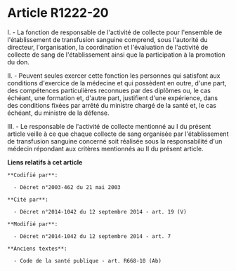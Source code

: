 # Article R1222-20

I. - La fonction de responsable de l'activité de collecte pour l'ensemble de l'établissement de transfusion sanguine
comprend, sous l'autorité du directeur, l'organisation, la coordination et l'évaluation de l'activité de collecte de sang de
l'établissement ainsi que la participation à la promotion du don.

II. - Peuvent seules exercer cette fonction les personnes qui satisfont aux conditions d'exercice de la médecine et qui
possèdent en outre, d'une part, des compétences particulières reconnues par des diplômes ou, le cas échéant, une formation
et, d'autre part, justifient d'une expérience, dans des conditions fixées par arrêté du ministre chargé de la santé et, le
cas échéant, du ministre de la défense.

III. - Le responsable de l'activité de collecte mentionné au I du présent article veille à ce que chaque collecte de sang
organisée par l'établissement de transfusion sanguine concerné soit réalisée sous la responsabilité d'un médecin répondant
aux critères mentionnés au II du présent article.

**Liens relatifs à cet article**

	**Codifié par**:

	  - Décret n°2003-462 du 21 mai 2003

	**Cité par**:

	  - Décret n°2014-1042 du 12 septembre 2014 - art. 19 (V)

	**Modifié par**:

	  - Décret n°2014-1042 du 12 septembre 2014 - art. 7

	**Anciens textes**:

	  - Code de la santé publique - art. R668-10 (Ab)
